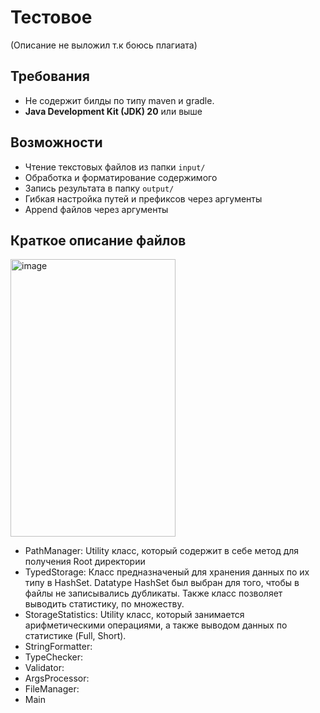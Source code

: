 # Тестовое
(Описание не выложил т.к боюсь плагиата)

## Требования
- Не содержит билды по типу maven и gradle.
- **Java Development Kit (JDK) 20** или выше  
  
## Возможности
- Чтение текстовых файлов из папки `input/`
- Обработка и форматирование содержимого
- Запись результата в папку `output/`
- Гибкая настройка путей и префиксов через аргументы
- Append файлов через аргументы

## Краткое описание файлов
<img width="264" height="444" alt="image" src="https://github.com/user-attachments/assets/3dcadbd0-3eda-40e1-8ef8-5c5ac8207166" />

 - PathManager: Utility класс, который содержит в себе метод для получения Root директории
 - TypedStorage: Класс предназначеный для хранения данных по их типу в HashSet. Datatype HashSet был выбран для того, чтобы в файлы не записывались дубликаты. Также класс позволяет выводить статистику, по множеству.
 - StorageStatistics: Utility класс, который занимается арифметическими операциями, а также выводом данных по статистике (Full, Short).
 - StringFormatter:
 - TypeChecker:
 - Validator:
 - ArgsProcessor:
 - FileManager:
 - Main


